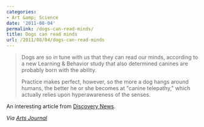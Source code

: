```yaml
---
categories:
- Art &amp; Science
date: '2011-08-04'
permalink: /dogs-can-read-minds/
title: Dogs can read minds
url: /2011/08/04/dogs-can-read-minds
---
```


<blockquote>Dogs are so in tune with us that they can read our minds, according to a new Learning & Behavior study that also determined canines are probably born with the ability.

Practice makes perfect, however, so the more a dog hangs around humans, the better he or she becomes at "canine telepathy," which actually relies upon hyperawareness of the senses.</blockquote>

An interesting article from <a href="http://news.discovery.com/animals/dogs-are-likely-born-with-canine-telepathy-110609.html">Discovery News</a>.

<em>Via <a href="http://www.artsjournal.com/artsjournal1/2011/06/yes_your_dog_pr.shtml">Arts Journal</a></em>